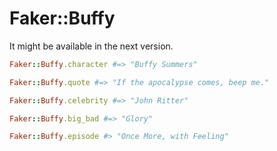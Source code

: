 # Faker::Buffy

It might be available in the next version.

```ruby
Faker::Buffy.character #=> "Buffy Summers"

Faker::Buffy.quote #=> "If the apocalypse comes, beep me."

Faker::Buffy.celebrity #=> "John Ritter"

Faker::Buffy.big_bad #=> "Glory"

Faker::Buffy.episode #> "Once More, with Feeling"
```

